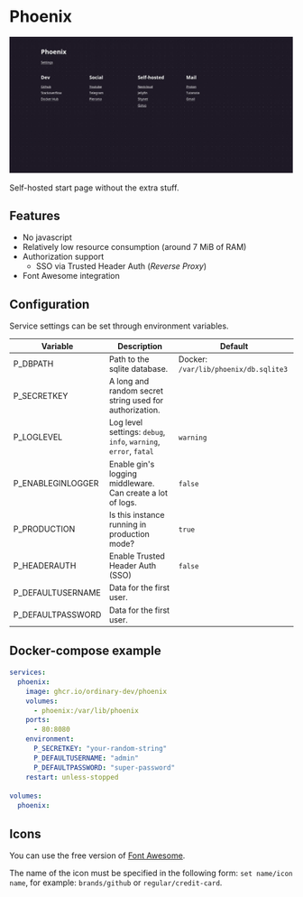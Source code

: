 # Phoenix

![Screenshot](screenshot.webp)

Self-hosted start page without the extra stuff.

## Features
- No javascript
- Relatively low resource consumption (around 7 MiB of RAM)
- Authorization support
  - SSO via Trusted Header Auth (_Reverse Proxy_)
- Font Awesome integration

## Configuration
Service settings can be set through environment variables.

| Variable            | Description                                                      | Default                               |
| ---                 | ---                                                              | ---                                   |
| P_DBPATH            | Path to the sqlite database.                                     | Docker: `/var/lib/phoenix/db.sqlite3` |
| P_SECRETKEY         | A long and random secret string used for authorization.          |                                       |
| P_LOGLEVEL          | Log level settings: `debug`, `info`, `warning`, `error`, `fatal` | `warning`                             |
| P_ENABLEGINLOGGER   | Enable gin's logging middleware. Can create a lot of logs.       | `false`                               |
| P_PRODUCTION        | Is this instance running in production mode?                     | `true`                                |
| P_HEADERAUTH        | Enable Trusted Header Auth (SSO)                                 | `false`                               |
| P_DEFAULTUSERNAME   | Data for the first user.                                         |                                       |
| P_DEFAULTPASSWORD   | Data for the first user.                                         |                                       |

## Docker-compose example
```yml
services:
  phoenix:
    image: ghcr.io/ordinary-dev/phoenix
    volumes:
      - phoenix:/var/lib/phoenix
    ports:
      - 80:8080
    environment:
      P_SECRETKEY: "your-random-string"
      P_DEFAULTUSERNAME: "admin"
      P_DEFAULTPASSWORD: "super-password"
    restart: unless-stopped

volumes:
  phoenix:
```

## Icons

You can use the free version of [Font Awesome](https://fontawesome.com/search).

The name of the icon must be specified in the following form: `set name/icon name`, for example: `brands/github` or `regular/credit-card`.
